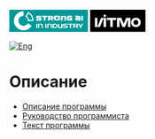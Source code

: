 [![SAI](https://github.com/ITMO-NSS-team/open-source-ops/blob/master/badges/SAI_badge_flat.svg)](https://sai.itmo.ru/)
[![ITMO](https://github.com/ITMO-NSS-team/open-source-ops/blob/master/badges/ITMO_badge_flat_rus.svg)](https://en.itmo.ru/en/)

[![Eng](https://img.shields.io/badge/lang-en-red.svg)](/README_en.md)

# Описание #

* [Описание программы](program-description.md)
* [Руководство программиста](foo.md)
* [Текст программы](program-src.md)
